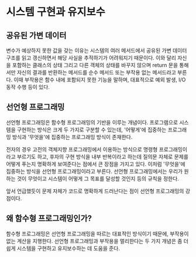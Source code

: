 # 시스템 구현과 유지보수

## 공유된 가변 데이터

변수가 예상하지 못한 값을 갖는 이유는 시스템의 여러 메서드에서 공유된 가변 데이터 구조를 읽고 갱신하면서 해당 사실을 추적하기가 어려워지기 때문이다.
이와 달리 자신을 포함하는 클래스의 상태 그리고 다른 객체의 상태를 바꾸지 않으며 return 문을 통해서만 자신의 결과를 반환하는 메서드를 순수 메서드 또는 부작용 없는 메서드라고 부른다.
이때 부작용은 함수 내에 포함되지 못한 기능을 말하며, 대표적으로 예외 발생, I/O 동작 수행 등이 있다.

## 선언형 프로그래밍

선언형 프로그래밍은 함수형 프로그래밍의 기반을 이루는 개념이다.
프로그램으로 시스템을 구현하는 방식은 크게 두 가지로 구분할 수 있는데, '어떻게'에 집중하는 프로그래밍 방식과 '무엇을'에 집중하는 프로그래밍 방식이 존재한다.

전자의 경우 고전의 객체지향 프로그래밍에서 이용하는 방식으로 명령형 프로그래밍이라고 부르기도 하고, 후자의 구현 방식을 내부 반복이라고 하는데 질의문 자체로 문제를 어떻게 푸는지 명확하게 보여준다는 점에서 큰 장점을 가지고 있다.
이처럼 '무엇을'에 집중하는 방식을 선언형 프로그래밍이라고 부른다. 선언형 프로그래밍에서는 우리가 원하는 것이 무엇이고 시스템이 어떻게 그 목표를 달성할 것인지 등의 규칙을 정한다.

앞서 언급했듯이 문제 자체가 코드로 명확하게 드러난다는 점이 선언형 프로그래밍의 강점이다.

## 왜 함수형 프로그래밍인가?

함수형 프로그래밍은 선언형 프로그래밍을 따르는 대표적인 방식이기 때문에, 부작용이 없는 계산을 지행한다. 선언형 프로그래밍과 부작용을 멀리한다는 두 가지 개념은 좀 더 쉽게 시스템을 구현하고 유지보수하는 데 도움을 준다.
